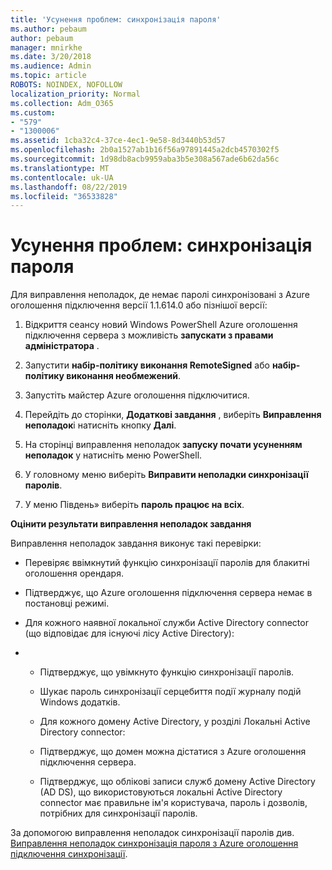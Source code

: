 ```yaml
---
title: 'Усунення проблем: синхронізація пароля'
ms.author: pebaum
author: pebaum
manager: mnirkhe
ms.date: 3/20/2018
ms.audience: Admin
ms.topic: article
ROBOTS: NOINDEX, NOFOLLOW
localization_priority: Normal
ms.collection: Adm_O365
ms.custom:
- "579"
- "1300006"
ms.assetid: 1cba32c4-37ce-4ec1-9e58-8d3440b53d57
ms.openlocfilehash: 2b0a1527ab1b16f56a97891445a2dcb4570302f5
ms.sourcegitcommit: 1d98db8acb9959aba3b5e308a567ade6b62da56c
ms.translationtype: MT
ms.contentlocale: uk-UA
ms.lasthandoff: 08/22/2019
ms.locfileid: "36533828"
---
```

# <a name="troubleshoot-password-synchronization"></a>Усунення проблем: синхронізація пароля

Для виправлення неполадок, де немає паролі синхронізовані з Azure оголошення підключення версії 1.1.614.0 або пізнішої версії:
  
1. Відкриття сеансу новий Windows PowerShell Azure оголошення підключення сервера з можливість **запускати з правами адміністратора** .

2. Запустити **набір-політику виконання RemoteSigned** або **набір-політику виконання необмежений**.

3. Запустіть майстер Azure оголошення підключитися.

4. Перейдіть до сторінки, **Додаткові завдання** , виберіть **Виправлення неполадок**і натисніть кнопку **Далі**.

5. На сторінці виправлення неполадок **запуску почати усуненням неполадок** у натисніть меню PowerShell.

6. У головному меню виберіть **Виправити неполадки синхронізації паролів**.

7. У меню Південь» виберіть **пароль працює на всіх**.

**Оцінити результати виправлення неполадок завдання**
  
Виправлення неполадок завдання виконує такі перевірки:
  
- Перевіряє ввімкнутий функцію синхронізації паролів для блакитні оголошення орендаря.

- Підтверджує, що Azure оголошення підключення сервера немає в постановці режимі.

- Для кожного наявної локальної служби Active Directory connector (що відповідає для існуючі лісу Active Directory):

- 
  - Підтверджує, що увімкнуто функцію синхронізації паролів.

  - Шукає пароль синхронізації серцебиття події журналу подій Windows додатків.

  - Для кожного домену Active Directory, у розділі Локальні Active Directory connector:

  - Підтверджує, що домен можна дістатися з Azure оголошення підключення сервера.

  - Підтверджує, що облікові записи служб домену Active Directory (AD DS), що використовуються локальні Active Directory connector має правильне ім'я користувача, пароль і дозволів, потрібних для синхронізації паролів.

За допомогою виправлення неполадок синхронізації паролів див. [Виправлення неполадок синхронізація пароля з Azure оголошення підключення синхронізації](https://docs.microsoft.com/azure/active-directory/connect/active-directory-aadconnectsync-troubleshoot-password-synchronization).
  